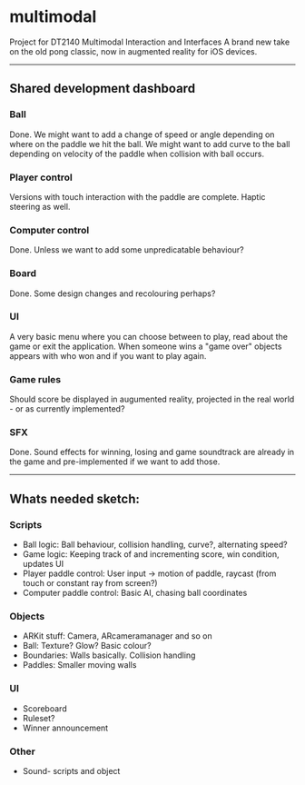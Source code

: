 # multimodal
Project for DT2140  Multimodal Interaction and Interfaces
A brand new take on the old pong classic, now in augmented reality for iOS devices.


------------------
## Shared development dashboard

### Ball
Done. 
We might want to add a change of speed or angle depending on where on the paddle we hit the ball.
We might want to add curve to the ball depending on velocity of the paddle when collision with ball occurs.

### Player control
Versions with touch interaction with the paddle are complete. Haptic steering as well.

### Computer control
Done.
Unless we want to add some unpredicatable behaviour?

### Board
Done. 
Some design changes and recolouring perhaps?

### UI
A very basic menu where you can choose between to play, read about the game or exit the application.
When someone wins a "game over" objects appears with who won and if you want to play again. 

### Game rules
Should score be displayed in augumented reality, projected in the real world - or as currently implemented?

### SFX
Done.
Sound effects for winning, losing and game soundtrack are already in the game and pre-implemented if we want to add those.


---------

## Whats needed sketch:

### Scripts
* Ball logic: Ball behaviour, collision handling, curve?, alternating speed?
* Game logic: Keeping track of and incrementing score, win condition, updates UI
* Player paddle control: User input -> motion of paddle, raycast (from touch or constant ray from screen?)
* Computer paddle control: Basic AI, chasing ball coordinates

### Objects
* ARKit stuff: Camera, ARcameramanager and so on
* Ball: Texture? Glow? Basic colour?
* Boundaries: Walls basically. Collision handling
* Paddles: Smaller moving walls

### UI
* Scoreboard
* Ruleset?
* Winner announcement 

### Other
* Sound- scripts and object

